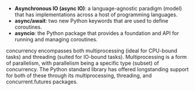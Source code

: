 
* **Asynchronous IO (async IO)**: a language-agnostic paradigm (model) that has implementations across a host of programming languages.
* **async/await**: two new Python keywords that are used to define coroutines.
* **asyncio**: the Python package that provides a foundation and API for running and managing coroutines.

concurrency encompasses both multiprocessing (ideal for CPU-bound tasks) and threading (suited for IO-bound tasks). 
Multiprocessing is a form of parallelism, with parallelism being a specific type (subset) of concurrency. 
The Python standard library has offered longstanding support for both of these through its multiprocessing, threading, and concurrent.futures packages.